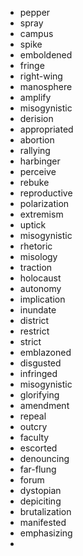 
- pepper
- spray
- campus
- spike
- emboldened
- fringe
- right-wing
- manosphere
- amplify
- misogynistic
- derision
- appropriated
- abortion
- rallying
- harbinger
- perceive
- rebuke
- reproductive
- polarization
- extremism
- uptick
- misogynistic
- rhetoric
- misology
- traction
- holocaust
- autonomy
- implication
- inundate
- district
- restrict
- strict
- emblazoned
- disgusted
- infringed
- misogynistic
- glorifying
- amendment
- repeal
- outcry
- faculty
- escorted
- denouncing
- far-flung
- forum
- dystopian
- depiciting
- brutalization
- manifested
- emphasizing
- 
